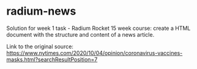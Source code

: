 # radium-news
Solution for week 1 task - Radium Rocket 15 week course: create a HTML document with the structure and content of a news article.

Link to the original source: https://www.nytimes.com/2020/10/04/opinion/coronavirus-vaccines-masks.html?searchResultPosition=7
